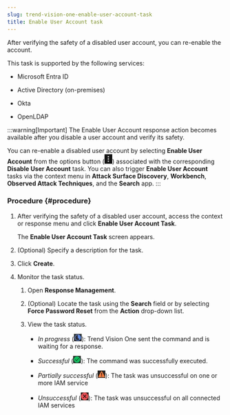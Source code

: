 ```yaml
---
slug: trend-vision-one-enable-user-account-task
title: Enable User Account task
---
```


After verifying the safety of a disabled user account, you can re-enable the account.

This task is supported by the following services:

- Microsoft Entra ID

- Active Directory (on-premises)

- Okta

- OpenLDAP

:::warning[Important]
The Enable User Account response action becomes available after you disable a user account and verify its safety.

You can re-enable a disabled user account by selecting **Enable User Account** from the options button (![](/images/options_icon=GUID-408062FA-DA13-4ECA-81EB-31A5B68355A1=1=en-us=Low.webp)) associated with the corresponding **Disable User Account** task. You can also trigger **Enable User Account** tasks via the context menu in **Attack Surface Discovery**, **Workbench**, **Observed Attack Techniques**, and the **Search** app.
:::

### Procedure {#procedure}

1.  After verifying the safety of a disabled user account, access the context or response menu and click **Enable User Account Task**.

    The **Enable User Account Task** screen appears.

2.  (Optional) Specify a description for the task.

3.  Click **Create**.

4.  Monitor the task status.

    1.  Open **Response Management**.

    2.  (Optional) Locate the task using the **Search** field or by selecting **Force Password Reset** from the **Action** drop-down list.

    3.  View the task status.

        - *In progress* (![](/images/in_progress=GUID-A55897DB-3DEA-4F5C-B7F9-70B3D7FB9EDE=1=en-us=Low.webp)): Trend Vision One sent the command and is waiting for a response.

        - *Successful* (![](/images/successful=GUID-1E31AD86-DE2E-48B5-85F7-7C78A3E8BB11=1=en-us=Low.webp)): The command was successfully executed.

        - *Partially successful* (![](/images/partially_successful_icon=GUID-20230103030733.webp)): The task was unsuccessful on one or more IAM service

        - *Unsuccessful* (![](/images/error=5cc21722-7ceb-480c-b9c2-a47d420cf1cc.webp)): The task was unsuccessful on all connected IAM services
